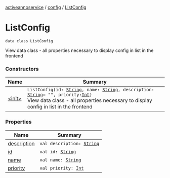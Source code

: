 [activeannoservice](../../index.md) / [config](../index.md) / [ListConfig](./index.md)

# ListConfig

`data class ListConfig`

View data class - all properties necessary to display config in list in the frontend

### Constructors

| Name | Summary |
|---|---|
| [&lt;init&gt;](-init-.md) | `ListConfig(id: `[`String`](https://kotlinlang.org/api/latest/jvm/stdlib/kotlin/-string/index.html)`, name: `[`String`](https://kotlinlang.org/api/latest/jvm/stdlib/kotlin/-string/index.html)`, description: `[`String`](https://kotlinlang.org/api/latest/jvm/stdlib/kotlin/-string/index.html)` = "", priority: `[`Int`](https://kotlinlang.org/api/latest/jvm/stdlib/kotlin/-int/index.html)`)`<br>View data class - all properties necessary to display config in list in the frontend |

### Properties

| Name | Summary |
|---|---|
| [description](description.md) | `val description: `[`String`](https://kotlinlang.org/api/latest/jvm/stdlib/kotlin/-string/index.html) |
| [id](id.md) | `val id: `[`String`](https://kotlinlang.org/api/latest/jvm/stdlib/kotlin/-string/index.html) |
| [name](name.md) | `val name: `[`String`](https://kotlinlang.org/api/latest/jvm/stdlib/kotlin/-string/index.html) |
| [priority](priority.md) | `val priority: `[`Int`](https://kotlinlang.org/api/latest/jvm/stdlib/kotlin/-int/index.html) |
